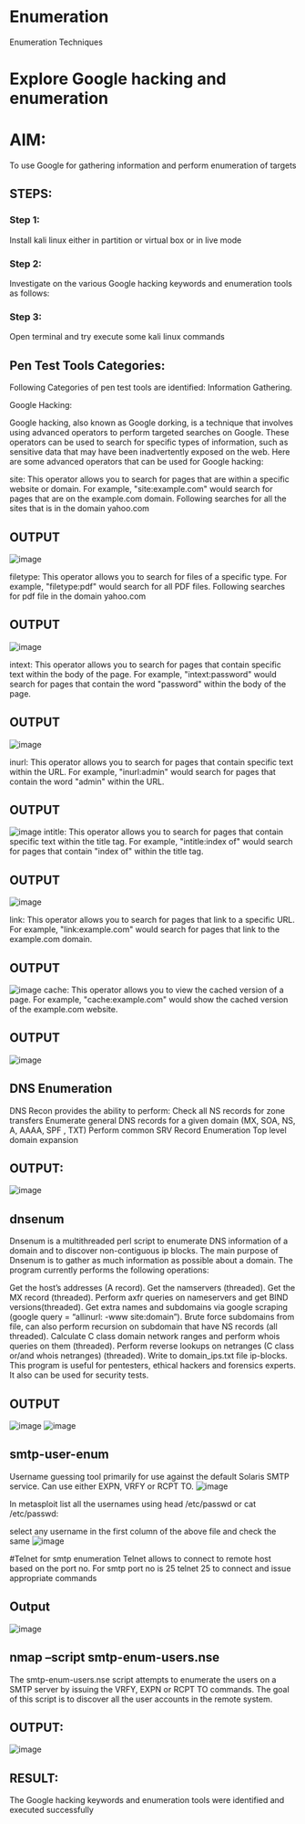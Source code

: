# Enumeration
Enumeration Techniques

# Explore Google hacking and enumeration 

# AIM:

To use Google for gathering information and perform enumeration of targets

## STEPS:

### Step 1:

Install kali linux either in partition or virtual box or in live mode

### Step 2:

Investigate on the various Google hacking keywords and enumeration tools as follows:


### Step 3:
Open terminal and try execute some kali linux commands

## Pen Test Tools Categories:  

Following Categories of pen test tools are identified:
Information Gathering.

Google Hacking:

Google hacking, also known as Google dorking, is a technique that involves using advanced operators to perform targeted searches on Google. These operators can be used to search for specific types of information, such as sensitive data that may have been inadvertently exposed on the web. Here are some advanced operators that can be used for Google hacking:

site: This operator allows you to search for pages that are within a specific website or domain. For example, "site:example.com" would search for pages that are on the example.com domain.
Following searches for all the sites that is in the domain yahoo.com
## OUTPUT
![image](https://github.com/MARXINLIJO/Enumeration/assets/145742540/b0ac7129-5bf3-48a2-a781-a116f579f29c)

filetype: This operator allows you to search for files of a specific type. For example, "filetype:pdf" would search for all PDF files.
Following searches for pdf file in the domain yahoo.com
## OUTPUT
![image](https://github.com/MARXINLIJO/Enumeration/assets/145742540/87972d2a-5606-43a1-b385-860739c19f20)


intext: This operator allows you to search for pages that contain specific text within the body of the page. For example, "intext:password" would search for pages that contain the word "password" within the body of the page.
## OUTPUT
![image](https://github.com/MARXINLIJO/Enumeration/assets/145742540/1d00e2e7-6879-4e24-b329-a5679879ca3f)

inurl: This operator allows you to search for pages that contain specific text within the URL. For example, "inurl:admin" would search for pages that contain the word "admin" within the URL.
## OUTPUT 
![image](https://github.com/MARXINLIJO/Enumeration/assets/145742540/6024d191-159e-43ed-a23c-461b73b5f28c)
intitle: This operator allows you to search for pages that contain specific text within the title tag. For example, "intitle:index of" would search for pages that contain "index of" within the title tag.
## OUTPUT
![image](https://github.com/MARXINLIJO/Enumeration/assets/145742540/c23607b7-6ece-4d0d-a7cd-b340fa3623c7)

link: This operator allows you to search for pages that link to a specific URL. For example, "link:example.com" would search for pages that link to the example.com domain.
## OUTPUT
![image](https://github.com/MARXINLIJO/Enumeration/assets/145742540/a98d52cd-83a1-4dca-89e2-345da779a600)
cache: This operator allows you to view the cached version of a page. For example, "cache:example.com" would show the cached version of the example.com website.
## OUTPUT
![image](https://github.com/MARXINLIJO/Enumeration/assets/145742540/7be773ef-27af-4ab9-a9f0-17d46309c995)
## DNS Enumeration


DNS Recon
provides the ability to perform:
Check all NS records for zone transfers
Enumerate general DNS records for a given domain (MX, SOA, NS, A, AAAA, SPF , TXT)
Perform common SRV Record Enumeration
Top level domain expansion
## OUTPUT:
![image](https://github.com/MARXINLIJO/Enumeration/assets/145742540/94c4e880-1bf5-45c4-9098-87a6d4a4c685)

## dnsenum
Dnsenum is a multithreaded perl script to enumerate DNS information of a domain and to discover non-contiguous ip blocks. The main purpose of Dnsenum is to gather as much information as possible about a domain. The program currently performs the following operations:

Get the host’s addresses (A record).
Get the namservers (threaded).
Get the MX record (threaded).
Perform axfr queries on nameservers and get BIND versions(threaded).
Get extra names and subdomains via google scraping (google query = “allinurl: -www site:domain”).
Brute force subdomains from file, can also perform recursion on subdomain that have NS records (all threaded).
Calculate C class domain network ranges and perform whois queries on them (threaded).
Perform reverse lookups on netranges (C class or/and whois netranges) (threaded).
Write to domain_ips.txt file ip-blocks.
This program is useful for pentesters, ethical hackers and forensics experts. It also can be used for security tests.
## OUTPUT
![image](https://github.com/MARXINLIJO/Enumeration/assets/145742540/ef672b4b-d78b-48f3-b477-c4d46261a5c1)
![image](https://github.com/MARXINLIJO/Enumeration/assets/145742540/300c1712-39f9-4ab5-be62-94910a08c3c5)

## smtp-user-enum
Username guessing tool primarily for use against the default Solaris SMTP service. Can use either EXPN, VRFY or RCPT TO.
![image](https://github.com/MARXINLIJO/Enumeration/assets/145742540/ce8329d4-e3ca-48c8-bae9-3c25e470fc92)

In metasploit list all the usernames using head /etc/passwd or cat /etc/passwd:

select any username in the first column of the above file and check the same
![image](https://github.com/MARXINLIJO/Enumeration/assets/145742540/56f6bfaa-81ba-43d8-b421-b04020f4f3b5)

#Telnet for smtp enumeration
Telnet allows to connect to remote host based on the port no. For smtp port no is 25
telnet <host address> 25 to connect
and issue appropriate commands
  
 ## Output
  
 ![image](https://github.com/MARXINLIJO/Enumeration/assets/145742540/5c5bf2a7-8973-4104-b37c-3922ed761240)

## nmap –script smtp-enum-users.nse <hostname>

The smtp-enum-users.nse script attempts to enumerate the users on a SMTP server by issuing the VRFY, EXPN or RCPT TO commands. The goal of this script is to discover all the user accounts in the remote system.


## OUTPUT:
![image](https://github.com/MARXINLIJO/Enumeration/assets/145742540/8b39eb03-6d4b-4113-aed0-2ea0f177dc62)

## RESULT:
The Google hacking keywords and enumeration tools were identified and executed successfully

